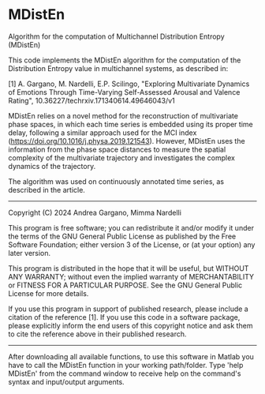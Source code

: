 # MDistEn
Algorithm for the computation of Multichannel Distribution Entropy (MDistEn)

This code implements the MDistEn algorithm for the computation of the Distribution Entropy value in multichannel systems, as described in:

[1] A. Gargano, M. Nardelli, E.P. Scilingo, "Exploring Multivariate Dynamics of Emotions Through Time-Varying Self-Assessed Arousal and Valence Rating", 10.36227/techrxiv.171340614.49646043/v1

MDistEn relies on a novel method for the reconstruction of multivariate phase spaces, in which each time series is embedded using its proper time delay, following a similar approach used for the MCI index (https://doi.org/10.1016/j.physa.2019.121543). However, MDistEn uses the information from the phase space distances to measure the spatial complexity of the multivariate trajectory and investigates the complex dynamics of the trajectory.

The algorithm was used on continuously annotated time series, as described in the article.

_________________________________________________________________________

Copyright (C) 2024 Andrea Gargano, Mimma Nardelli

This program is free software; you can redistribute it and/or modify it under the terms of the GNU General Public License as published by the Free Software Foundation; either version 3 of the License, or (at your option) any later version.

This program is distributed in the hope that it will be useful, but WITHOUT ANY WARRANTY; without even the implied warranty of MERCHANTABILITY or FITNESS FOR A PARTICULAR PURPOSE. See the GNU General Public License for more details.

If you use this program in support of published research, please include a citation of the reference [1]. If you use this code in a software package, please explicitly inform the end users of this copyright notice and ask them to cite the reference above in their published research.
__________________________________________________________________________

After downloading all available functions, to use this software in Matlab you have to call the MDistEn function in your working path/folder. Type 'help MDistEn' from the command window to receive help on the command's syntax and input/output arguments.

